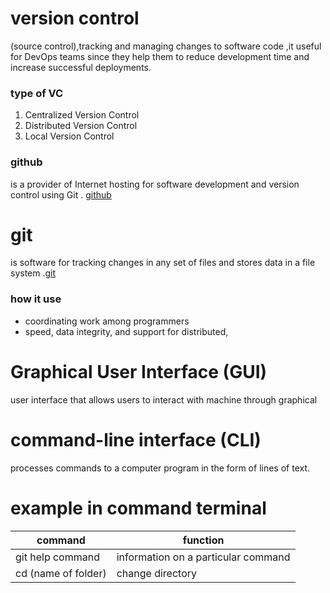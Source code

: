 # version control
 (source control),tracking and managing changes to software code ,it useful for DevOps teams since they help them to reduce development time and increase successful deployments.
 ### type of VC
  1. Centralized Version Control
  2. Distributed Version Control
  3. Local Version Control

  ### github 
  is a provider of Internet hosting for software development and version control using Git . [github](https://github.com/)

# git 
 is software for tracking changes in any set of files and stores data in a file system .[git](https://git-scm.com/)

  ### how it use 

  * coordinating work among programmers
  * speed, data integrity, and support for distributed,

 # Graphical User Interface (GUI)

  user interface that allows users to interact with machine through graphical

 # command-line interface (CLI) 

  processes commands to a computer program in the form of lines of text.

  # example in command terminal

  command             | function
  ------------------  |-------------
  git help command    | information on a particular command
  cd (name of folder) | change directory
